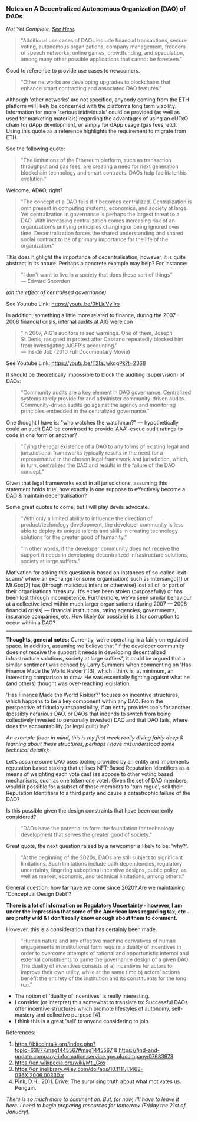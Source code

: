 ### Notes on A Decentralized Autonomous Organization (DAO) of DAOs

*Not Yet Complete, [See Here](#bottom).*

> "Additional use cases of DAOs include financial transactions, secure voting, autonomous organizations, company management, freedom of speech networks, online games, crowdfunding, and speculation, among many other possible applications that cannot be foreseen."

Good to reference to provide use cases to newcomers.

> "Other networks are developing upgrades to blockchains that enhance smart contracting and associated DAO features."

Although 'other networks' are not specified, anybody coming from the ETH platform will likely be concerned with the platforms long term viability. Information for more 'serious inidividuals' could be provided (as well as used for marketing materials) regarding the advantages of using an eUTxO chain for dApp development, or simply for dApp usage (gas fees, etc). Using this quote as a reference highlights the requirement to migrate from ETH.

See the following quote:

> "The limitations of the Ethereum platform, such as transaction throughput and gas fees, are creating a need for next generation blockchain technology and smart contracts. DAOs help facilitate this evolution."

Welcome, ADAO, right?

> "The concept of a DAO fails if it becomes centralized. Centralization is omnipresent in computing systems, economics, and society at large. Yet centralization in governance is perhaps the largest threat to a DAO. With increasing centralization comes increasing risk of an organization's unifying principles changing or being ignored over time. Decentralization forces the shared understanding and shared social contract to be of primary importance for the life of the organization."

This does highlight the importance of decentralisation, however, it is quite abstract in its nature. Perhaps a concrete example may help? For instance:

> "I don't want to live in a society that does these sort of things"  
> — Edward Snowden

*(on the effect of centralised governance)*

See Youtube Link: <https://youtu.be/0hLjuVyIIrs>

In addition, something a little more related to finance, during the 2007 - 2008 financial crisis, internal audits at AIG were con

> "In 2007, AIG's auditors raised warnings. One of them, Joseph St.Denis, resigned in protest after Cassano repeatedly blocked him from investigating AIGFP's accounting."  
> — Inside Job (2010 Full Documentary Movie)

See Youtube Link: <https://youtu.be/T2IaJwkqgPk?t=2368>

It should be theoretically impossible to block the auditing (supervision) of DAOs:

> "Community audits are a key element in DAO governance. Centralized systems rarely provide for and administer community-driven audits. Community-driven audits go against the agency and monitoring principles embedded in the centralized governance."

One thought I have is: "who watches the watchman?" — hypothetically could an audit DAO be convinsed to provide 'AAA'-esque audit ratings to code in one form or another?

> "Tying the legal existence of a DAO to any forms of existing legal and jurisdictional frameworks typically results in the need for a representative in the chosen legal framework and jurisdiction, which, in turn, centralizes the DAO and results in the failure of the DAO concept."

Given that legal frameworks exist in all jurisdictions, assuming this statement holds true, how exactly is one suppose to effectively become a DAO & maintain decentralisation?

Some great quotes to come, but I will play devils advocate.

> "With only a limited ability to influence the direction of product/technology development, the developer community is less able to deploy its unique talents and skills in creating technology solutions for the greater good of humanity."

> "In other words, if the developer community does not receive the support it needs in developing decentralized infrastructure solutions, society at large suffers."

Motivation for asking this question is based on instances of so-called ‘exit-scams’ where an exchange (or some organisation) such as Intersango[1] or Mt.Gox[2] has (through malicious intent or otherwise) lost all of, or part of their organisations ‘treasury’. It’s either been stolen (purposefully) or has been lost through incompetence. Furthermore, we’ve seen similar behaviour at a collective level within much larger organisations (during 2007 — 2008 financial crisis) — financial institutions, rating agencies, governments, insurance companies, etc. How likely (or possible) is it for corruption to occur within a DAO?

<hr />

**Thoughts, general notes:** Currently, we’re operating in a fairly unregulated space. In addition, assuming we believe that "if the developer community does not receive the support it needs in developing decentralized infrastructure solutions, society at large suffers", it could be argued that a similar sentiment was echoed by Larry Summers when commenting on 'Has Finance Made the World Riskier?'[3], which I think is, at minimum, an interesting comparison to draw. He was essentially fighting agaisnt what he (and others) thought was over-reaching legislation.

'Has Finance Made the World Riskier?' focuses on incentive structures, which happens to be a key component within any DAO. From the perspective of fiduciary responsibility, if an entity provides tools for another (possibly nefarious DAO, or DAOs that indends to switch from being collectively invested to personally invested) DAO and that DAO fails, where does the accountability (or legal guilt) lay?

*An example (bear in mind, this is my first week really diving fairly deep & learning about these structures, perhaps I have misunderstood some technical details):*

Let’s assume some DAO uses tooling provided by an entity and implements reputation based staking that utilises NFT-Based Reputation Identifiers as a means of weighting each vote cast (as appose to other voting based mechanisms, such as one token one vote). Given the set of DAO members, would it possible for a subset of those members to 'turn rogue', sell their Reputation Identifiers to a third party and cause a catastrophic failure of the DAO?

Is this possible given the design constraints that have been currently considered?

> "DAOs have the potential to form the foundation for technology development that serves the greater good of society."

Great quote, the next question raised by a newcomer is likely to be: 'why?'.

> "At the beginning of the 2020s, DAOs are still subject to significant limitations. Such limitations include path dependencies, regulatory uncertainty, lingering suboptimal incentive designs, public policy, as well as market, economic, and technical limitations, among others."

General question: how far have we come since 2020? Are we maintaining 'Conceptual Design Debt'?

**There is a lot of information on Regulatory Uncertainty - however, I am under the impression that some of the American laws regarding tax, etc - are pretty wild & I don't really know enough about them to comment.**

However, this is a consideration that has certainly been made.

> "Human nature and any effective machine derivatives of human engagements in institutional form require a duality of incentives in order to overcome attempts of rational and opportunistic internal and external constituents to game the governance design of a given DAO. The duality of incentives consists of a) incentives for actors to improve their own utility, while at the same time b) actors’ actions benefit the entirety of the institution and its constituents for the long run."

* The notion of 'duality of incentives' is really interesting.
* I consider (or interpret) this somewhat to translate to: Successful DAOs offer incentive structures which promote lifestyles of autonomy, self-mastery and collective purpose [4].
* I think this is a great 'sell' to anyone considering to join.

References:

1. <https://bitcointalk.org/index.php?topic=63877.msg1445567#msg1445567> & <https://find-and-update.company-information.service.gov.uk/company/07683978>
2. <https://en.wikipedia.org/wiki/Mt._Gox>
3. <https://onlinelibrary.wiley.com/doi/abs/10.1111/j.1468-036X.2006.00330.x>
4. Pink, D.H., 2011. Drive: The surprising truth about what motivates us. Penguin.

<div id="bottom"></div>

*There is so much more to comment on. But, for now, I'll have to leave it here. I need to begin preparing resources for tomorrow (Friday the 21st of January).*